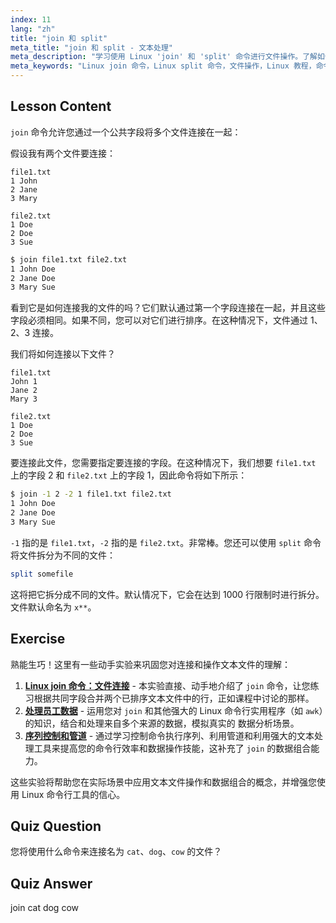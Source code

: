 ```yaml
---
index: 11
lang: "zh"
title: "join 和 split"
meta_title: "join 和 split - 文本处理"
meta_description: "学习使用 Linux 'join' 和 'split' 命令进行文件操作。了解如何通过公共字段组合文件以及高效地拆分大文件。获取实用示例和技巧。"
meta_keywords: "Linux join 命令，Linux split 命令，文件操作，Linux 教程，命令行，Linux 初学者，Linux 指南"
---
```


## Lesson Content

`join` 命令允许您通过一个公共字段将多个文件连接在一起：

假设我有两个文件要连接：

```plaintext
file1.txt
1 John
2 Jane
3 Mary

file2.txt
1 Doe
2 Doe
3 Sue
```

```bash
$ join file1.txt file2.txt
1 John Doe
2 Jane Doe
3 Mary Sue
```

看到它是如何连接我的文件的吗？它们默认通过第一个字段连接在一起，并且这些字段必须相同。如果不同，您可以对它们进行排序。在这种情况下，文件通过 1、2、3 连接。

我们将如何连接以下文件？

```plaintext
file1.txt
John 1
Jane 2
Mary 3

file2.txt
1 Doe
2 Doe
3 Sue
```

要连接此文件，您需要指定要连接的字段。在这种情况下，我们想要 `file1.txt` 上的字段 2 和 `file2.txt` 上的字段 1，因此命令将如下所示：

```bash
$ join -1 2 -2 1 file1.txt file2.txt
1 John Doe
2 Jane Doe
3 Mary Sue
```

`-1` 指的是 `file1.txt`，`-2` 指的是 `file2.txt`。非常棒。您还可以使用 `split` 命令将文件拆分为不同的文件：

```bash
split somefile
```

这将把它拆分成不同的文件。默认情况下，它会在达到 1000 行限制时进行拆分。文件默认命名为 `x**`。

## Exercise

熟能生巧！这里有一些动手实验来巩固您对连接和操作文本文件的理解：

1. **[Linux join 命令：文件连接](https://labex.io/zh/labs/linux-linux-join-command-file-joining-219193)** - 本实验直接、动手地介绍了 `join` 命令，让您练习根据共同字段合并两个已排序文本文件中的行，正如课程中讨论的那样。
2. **[处理员工数据](https://labex.io/zh/labs/linux-processing-employees-data-388132)** - 运用您对 `join` 和其他强大的 Linux 命令行实用程序（如 `awk`）的知识，结合和处理来自多个来源的数据，模拟真实的 数据分析场景。
3. **[序列控制和管道](https://labex.io/zh/labs/linux-sequence-control-and-pipeline-17994)** - 通过学习控制命令执行序列、利用管道和利用强大的文本处理工具来提高您的命令行效率和数据操作技能，这补充了 `join` 的数据组合能力。

这些实验将帮助您在实际场景中应用文本文件操作和数据组合的概念，并增强您使用 Linux 命令行工具的信心。

## Quiz Question

您将使用什么命令来连接名为 `cat`、`dog`、`cow` 的文件？

## Quiz Answer

join cat dog cow
